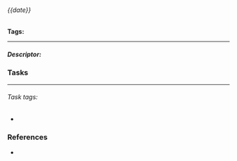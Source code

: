 ###### {{date}}
**Tags:**
___
##### Descriptor: 

### Tasks
___
###### *Task tags:*
- 
### References
- 